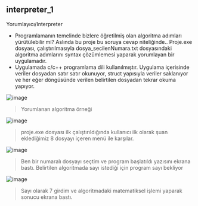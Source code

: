 ## interpreter_1
Yorumlayıcı/Interpreter



- Programlamanın temelinde bizlere öğretilmiş olan algoritma adımları yürütülebilir mi? Aslında bu proje bu soruya cevap niteliğinde.. Proje.exe dosyası, çalıştırılmasıyla dosya_secilenNumara.txt dosyasındaki algoritma adımlarını syntax çözümlemesi yaparak yorumlayan bir uygulamadır.
- Uygulamada c/c++ programlama dili kullanılmıştır. Uygulama içerisinde veriler dosyadan satır satır okunuyor, struct yapısıyla veriler saklanıyor ve her eğer döngüsünde verilen belirtilen dosyadan tekrar okuma yapıyor.

![image](https://user-images.githubusercontent.com/44086567/182070934-cd1389d3-5c34-4a59-b903-5db81b51c720.png)
> Yorumlanan algoritma örneği

![image](https://user-images.githubusercontent.com/44086567/182072430-96ad0f62-88ee-4ee8-99c4-e1cbe7bdf5f3.png)
> proje.exe dosyası ilk çalıştırıldığında kullanıcı ilk olarak şuan eklediğimiz 8 dosyayı içeren menü ile karşılar.

![image](https://user-images.githubusercontent.com/44086567/182072575-2f005a2f-e229-473b-8624-94834eaf23b8.png)
> Ben bir numaralı dosyayı seçtim ve program başlatıldı yazısını ekrana bastı. Belirtilen algoritmada sayı istediği için program sayı bekliyor

![image](https://user-images.githubusercontent.com/44086567/182073052-f34d28f7-a823-4ae4-afd5-ebe9dd7b9b5f.png)
> Sayı olarak 7 girdim ve algoritmadaki matematiksel işlemi yaparak sonucu ekrana bastı.


